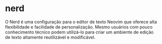 # nerd
O Nerd é uma configuração para o editor de texto Neovim que oferece alta flexibilidade e facilidade de personalização. Mesmo usuários com pouco conhecimento técnico podem utilizá-lo para criar um ambiente de edição de texto altamente reutilizável e modificável.
